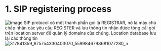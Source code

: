 # 1. SIP registering process
![image](https://user-images.githubusercontent.com/101868484/205804613-eeac5f95-f876-4f2e-90df-95e4606bbc1d.png)
SIP protocol có một thành phần gọi là REGISTRAR, nó là máy chủ chấp nhận các yêu cầu REGISTER và lưu thông tin nhận được tỏng cái gói trên location server để quản lý domains của chúng.
Location database lưu lại các thông tin 
![317841359_875754330403070_5599846798681077280_n](https://user-images.githubusercontent.com/101868484/205807671-38081c24-2c88-4372-a62c-ed0b09cbaae3.jpg)



